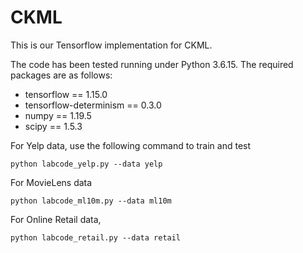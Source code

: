 # CKML
This is our Tensorflow implementation for CKML.

The code has been tested running under Python 3.6.15. The required packages are as follows:
- tensorflow == 1.15.0
- tensorflow-determinism == 0.3.0
- numpy == 1.19.5
- scipy == 1.5.3


For Yelp data, use the following command to train and test
```
python labcode_yelp.py --data yelp
```

For MovieLens data
```
python labcode_ml10m.py --data ml10m
```


For Online Retail data, 
```
python labcode_retail.py --data retail
```

